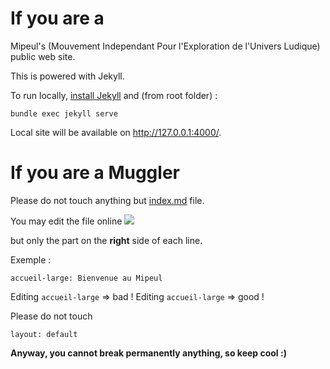 # If you are a 

Mipeul's (Mouvement Independant Pour l'Exploration de l'Univers Ludique) public web site.

This is powered with Jekyll.

To run locally, [install Jekyll](https://jekyllrb.com/docs/installation/) and (from root folder) : 
```
bundle exec jekyll serve
```

Local site will be available on http://127.0.0.1:4000/.

# If you are a Muggler

Please do not touch anything but [index.md](index.md) file.

You may edit the file online
![](https://docs.github.com/assets/cb-47677/mw-1440/images/help/repository/edit-file-edit-button.webp)


but only the part on the **right** side of each line.

Exemple : 
```
accueil-large: Bienvenue au Mipeul
```

Editing `accueil-large` => bad !
Editing `accueil-large` => good !

Please do not touch 
```
layout: default
```

**Anyway, you cannot break permanently anything, so keep cool :)**
